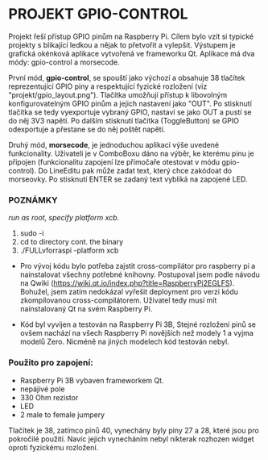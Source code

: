 # PROJEKT GPIO-CONTROL

Projekt řeší přístup GPIO pinům na Raspberry Pi. Cílem bylo vzít si typické projekty s blikající ledkou a nějak to přetvořit a vylepšit. Výstupem je grafická okénková aplikace vytvořená ve frameworku Qt. Aplikace má dva módy: gpio-control a morsecode.

První mód, **gpio-control**, se spouští jako výchozí a obsahuje 38 tlačítek reprezentující GPIO piny a respektující fyzické rozložení (viz "projekt/gpio_layout.png"). Tlačítka umožňují přístup k libovolným konfigurovatelným GPIO pinům a jejich nastavení jako "OUT". Po stisknutí tlačítka se tedy vyexportuje vybraný GPIO, nastaví se jako OUT a pustí se do něj 3V3 napětí. Po dalším stisknutí tlačítka (ToggleButton) se GPIO odexportuje a přestane se do něj poštět napětí.

Druhý mód, **morsecode**, je jednoduchou aplikací výše uvedené funkcionality. Uživateli je v ComboBoxu dáno na výběr, ke kterému pinu je připojen (funkcionalitu zapojení lze přímočaře otestovat v módu gpio-control). Do LineEditu pak může zadat text, který chce zakódoat do morseovky. Po stisknutí ENTER se zadaný text vybliká na zapojené LED.

### POZNÁMKY

_run as root, specify platform xcb._
1. sudo -i
2. cd to directory cont. the binary
3. ./FULLvforraspi -platform xcb

- Pro vývoj kódu bylo potřeba zajstit cross-compilátor pro raspberry pi a nainstalovat všechny potřebné knihovny. Postupoval jsem podle návodu na Qwiki (https://wiki.qt.io/index.php?title=RaspberryPi2EGLFS).
Bohužel, jsem zatím nedokázal vyřešit deployment pro verzi kódu zkompilovanou cross-compilátorem. Uživatel tedy musí mít nainstalovaný Qt na svém Raspberry Pi.

- Kód byl vyvíjen a testován na Raspberry Pi 3B, Stejné rozložení pinů se ovšem nachází na všech Raspberry Pi novějších než modely 1 a vyjma modelů Zero. Nicméně na jiných modelech kód testován nebyl.

### Použito pro zapojení:
- Raspberry Pi 3B vybaven frameworkem Qt.
- nepájivé pole
- 330 Ohm rezistor
- LED
- 2 male to female jumpery

Tlačítek je 38, zatímco pinů 40, vynechány byly piny 27 a 28, které jsou pro pokročilé použití. Navíc jejich vynecháním nebyl nikterak rozhozen widget oproti fyzickému rozložení.
